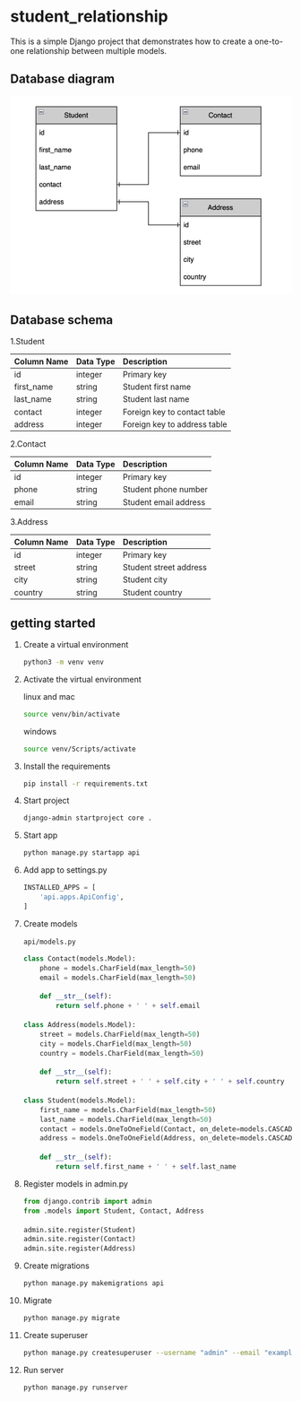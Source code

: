 # student_relationship

This is a simple Django project that demonstrates how to create a one-to-one relationship between multiple models.

## Database diagram

![db](db1.jpeg)

## Database schema

1.Student

| Column Name | Data Type | Description |
| :--- | :--- | :--- |
| id | integer | Primary key |
| first\_name | string |  Student first name |
| last\_name | string | Student last name |
| contact | integer | Foreign key to contact table |
| address | integer | Foreign key to address table |

2.Contact

| Column Name | Data Type | Description |
| :--- | :--- | :--- |
| id | integer | Primary key |
| phone | string | Student phone number |
| email | string | Student email address |

3.Address

| Column Name | Data Type | Description |
| :--- | :--- | :--- |
| id | integer | Primary key |
| street | string | Student street address |
| city | string | Student city |
| country | string | Student country |

## getting started

1. Create a virtual environment

    ```bash
    python3 -m venv venv
    ```

2. Activate the virtual environment

    linux and mac

    ```bash
    source venv/bin/activate
    ```

    windows

    ```bash
    source venv/Scripts/activate
    ```

3. Install the requirements

    ```bash
    pip install -r requirements.txt
    ```

4. Start project

    ```bash
    django-admin startproject core .
    ```

5. Start app

    ```bash
    python manage.py startapp api
    ```

6. Add app to settings.py

    ```python
    INSTALLED_APPS = [
        'api.apps.ApiConfig',
    ]
    ```

7. Create models

    `api/models.py`

    ```python
    class Contact(models.Model):
        phone = models.CharField(max_length=50)
        email = models.CharField(max_length=50)

        def __str__(self):
            return self.phone + ' ' + self.email

    class Address(models.Model):
        street = models.CharField(max_length=50)
        city = models.CharField(max_length=50)
        country = models.CharField(max_length=50)

        def __str__(self):
            return self.street + ' ' + self.city + ' ' + self.country

    class Student(models.Model):
        first_name = models.CharField(max_length=50)
        last_name = models.CharField(max_length=50)
        contact = models.OneToOneField(Contact, on_delete=models.CASCADE)
        address = models.OneToOneField(Address, on_delete=models.CASCADE)

        def __str__(self):
            return self.first_name + ' ' + self.last_name
    ```

8. Register models in admin.py

    ```python
    from django.contrib import admin
    from .models import Student, Contact, Address

    admin.site.register(Student)
    admin.site.register(Contact)
    admin.site.register(Address)
    ```

9. Create migrations

    ```bash
    python manage.py makemigrations api
    ```

10. Migrate

    ```bash
    python manage.py migrate
    ```

11. Create superuser

    ```bash
    python manage.py createsuperuser --username "admin" --email "example@gmail.com"
    ```

12. Run server

    ```bash
    python manage.py runserver
    ```
